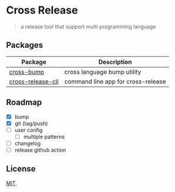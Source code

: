 # Cross Release

> a release tool that support multi programming language

## Packages

| Package                                                                                                      | Description                     |
| ------------------------------------------------------------------------------------------------------------ | ------------------------------- |
| [cross-bump](https://github.com/rainbowatcher/cross-release/blob/main/packages/cross-bump/README.md)         | cross language bump utility     |
| [cross-release-cli](https://github.com/rainbowatcher/cross-release/blob/main/packages/cross-release-cli/README.md) | command line app for cross-release |

## Roadmap

- [x] bump
- [x] git (tag/push)
- [ ] user config
  - [ ] multiple patterns
- [ ] changelog
- [ ] release github action

## License

[MIT](https://github.com/rainbowatcher/cross-release/blob/main/LICENSE).